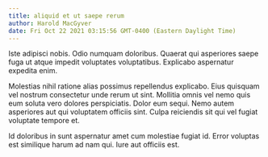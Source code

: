 ```yaml
---
title: aliquid et ut saepe rerum
author: Harold MacGyver
date: Fri Oct 22 2021 03:15:56 GMT-0400 (Eastern Daylight Time)
---
```

Iste adipisci nobis. Odio numquam doloribus. Quaerat qui asperiores saepe fuga ut atque impedit voluptates voluptatibus. Explicabo aspernatur expedita enim.

 Molestias nihil ratione alias possimus repellendus explicabo. Eius quisquam vel nostrum consectetur unde rerum ut sint. Mollitia omnis vel nemo quis eum soluta vero dolores perspiciatis. Dolor eum sequi. Nemo autem asperiores aut qui voluptatem officiis sint. Culpa reiciendis sit qui vel fugiat voluptate tempore et.

 Id doloribus in sunt aspernatur amet cum molestiae fugiat id. Error voluptas est similique harum ad nam qui. Iure aut officiis est.